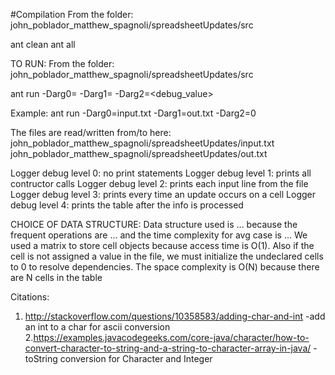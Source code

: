 
#Compilation
From the folder: john_poblador_matthew_spagnoli/spreadsheetUpdates/src

ant clean
ant all


TO RUN:
From the folder: john_poblador_matthew_spagnoli/spreadsheetUpdates/src

ant run -Darg0=<input-file-name> -Darg1=<output-file-name> -Darg2=<debug_value>

Example:
ant run -Darg0=input.txt -Darg1=out.txt -Darg2=0

The files are read/written from/to here:
	john_poblador_matthew_spagnoli/spreadsheetUpdates/input.txt
	john_poblador_matthew_spagnoli/spreadsheetUpdates/out.txt
	
Logger debug level 0: no print statements
Logger debug level 1: prints all contructor calls
Logger debug level 2: prints each input line from the file
Logger debug level 3: prints every time an update occurs on a cell
Logger debug level 4: prints the <excel-like >table after the info is processed


CHOICE OF DATA STRUCTURE:
Data structure used is ... because the frequent operations are ... and the time complexity for avg case is ...
We used a matrix to store cell objects because access time is O(1). Also if the cell is not assigned a value in 
the file, we must initialize the undeclared cells to 0 to resolve dependencies. The space complexity is O(N) because
there are N cells in the table

Citations:
1. http://stackoverflow.com/questions/10358583/adding-char-and-int
-add an int to a char for ascii conversion
2.https://examples.javacodegeeks.com/core-java/character/how-to-convert-character-to-string-and-a-string-to-character-array-in-java/
-toString conversion for Character and Integer

